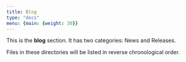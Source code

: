```yaml
---
title: Blog
type: "docs"
menu: {main: {weight: 30}}
---
```


This is the **blog** section. It has two categories: News and Releases.

Files in these directories will be listed in reverse chronological order.
